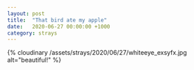 ```yaml
---
layout: post
title:  "That bird ate my apple"
date:   2020-06-27 00:00:00 +1000
category: strays
---
```


{% cloudinary /assets/strays/2020/06/27/whiteeye_exsyfx.jpg alt="beautiful!" %}

